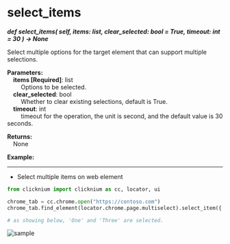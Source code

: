 # select_items
***def select_items(
        self,
        items: list,
        clear_selected: bool = True,
        timeout: int = 30
    ) -> None***  

Select multiple options for the target element that can support multiple selections.

**Parameters:**  
    &emsp;**items [Required]**: list  
        &emsp;&emsp; Options to be selected.  
    &emsp;**clear_selected**: bool  
        &emsp;&emsp; Whether to clear existing selections, default is True.    
    &emsp;**timeout**: int  
        &emsp;&emsp; timeout for the operation, the unit is second, and the default value is 30 seconds.   

**Returns:**  
    &emsp;None

**Example:**
***
- Select multiple items on web element
  
```python
from clicknium import clicknium as cc, locator, ui

chrome_tab = cc.chrome.open("https://contoso.com")
chrome_tab.find_element(locator.chrome.page.multiselect).select_item({'One', 'Three'})

# as showing below, 'One' and 'Three' are selected.

```

![sample](../../../img/select_items_sample2.png)  